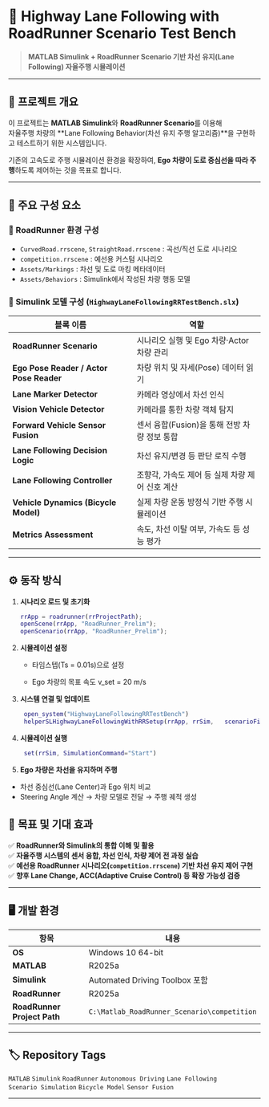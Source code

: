 # 🚗 Highway Lane Following with RoadRunner Scenario Test Bench


> **MATLAB Simulink + RoadRunner Scenario 기반 차선 유지(Lane Following) 자율주행 시뮬레이션**

---

## 🧭 프로젝트 개요

이 프로젝트는 **MATLAB Simulink**와 **RoadRunner Scenario**를 이용해  
자율주행 차량의 **Lane Following Behavior(차선 유지 주행 알고리즘)**을 구현하고 테스트하기 위한 시스템입니다.  

기존의 고속도로 주행 시뮬레이션 환경을 확장하여, **Ego 차량이 도로 중심선을 따라 주행**하도록 제어하는 것을 목표로 합니다.

---

## 🧱 주요 구성 요소

### 🔹 RoadRunner 환경 구성
- `CurvedRoad.rrscene`, `StraightRoad.rrscene` : 곡선/직선 도로 시나리오
- `competition.rrscene` : 예선용 커스텀 시나리오
- `Assets/Markings` : 차선 및 도로 마킹 메타데이터
- `Assets/Behaviors` : Simulink에서 작성된 차량 행동 모델

### 🔹 Simulink 모델 구성 (`HighwayLaneFollowingRRTestBench.slx`)

| 블록 이름 | 역할 |
|------------|-------|
| **RoadRunner Scenario** | 시나리오 실행 및 Ego 차량·Actor 차량 관리 |
| **Ego Pose Reader / Actor Pose Reader** | 차량 위치 및 자세(Pose) 데이터 읽기 |
| **Lane Marker Detector** | 카메라 영상에서 차선 인식 |
| **Vision Vehicle Detector** | 카메라를 통한 차량 객체 탐지 |
| **Forward Vehicle Sensor Fusion** | 센서 융합(Fusion)을 통해 전방 차량 정보 통합 |
| **Lane Following Decision Logic** | 차선 유지/변경 등 판단 로직 수행 |
| **Lane Following Controller** | 조향각, 가속도 제어 등 실제 차량 제어 신호 계산 |
| **Vehicle Dynamics (Bicycle Model)** | 실제 차량 운동 방정식 기반 주행 시뮬레이션 |
| **Metrics Assessment** | 속도, 차선 이탈 여부, 가속도 등 성능 평가 |

---

## ⚙️ 동작 방식

1. **시나리오 로드 및 초기화**
   ```matlab
   rrApp = roadrunner(rrProjectPath);
   openScene(rrApp, "RoadRunner_Prelim");
   openScenario(rrApp, "RoadRunner_Prelim");
   ```

2. **시뮬레이션 설정**
   - 타임스텝(Ts = 0.01s)으로 설정

    -   Ego 차량의 목표 속도 v_set = 20 m/s
3. **시스템 연결 및 업데이트**
   ```matlab
    open_system("HighwayLaneFollowingRRTestBench")
    helperSLHighwayLaneFollowingWithRRSetup(rrApp, rrSim,   scenarioFileName="RoadRunner_Prelim")

    ```
4. **시뮬레이션 실행**
   ```matlab
    set(rrSim, SimulationCommand="Start")

    ```
5. **Ego 차량은 차선을 유지하며 주행**
- 차선 중심선(Lane Center)과 Ego 위치 비교
- Steering Angle 계산 → 차량 모델로 전달 → 주행 궤적 생성


## 🎯 목표 및 기대 효과

✅ **RoadRunner와 Simulink의 통합 이해 및 활용**  
✅ **자율주행 시스템의 센서 융합, 차선 인식, 차량 제어 전 과정 실습**  
✅ **예선용 RoadRunner 시나리오(`competition.rrscene`) 기반 차선 유지 제어 구현**  
✅ **향후 Lane Change, ACC(Adaptive Cruise Control) 등 확장 가능성 검증**

---

## 🖥️ 개발 환경

| 항목 | 내용 |
|------|------|
| **OS** | Windows 10 64-bit |
| **MATLAB** | R2025a |
| **Simulink** | Automated Driving Toolbox 포함 |
| **RoadRunner** | R2025a |
| **RoadRunner Project Path** | `C:\Matlab_RoadRunner_Scenario\competition` |

---

## 🏷️ Repository Tags

`MATLAB` `Simulink` `RoadRunner` `Autonomous Driving` `Lane Following`  
`Scenario Simulation` `Bicycle Model` `Sensor Fusion`

---
